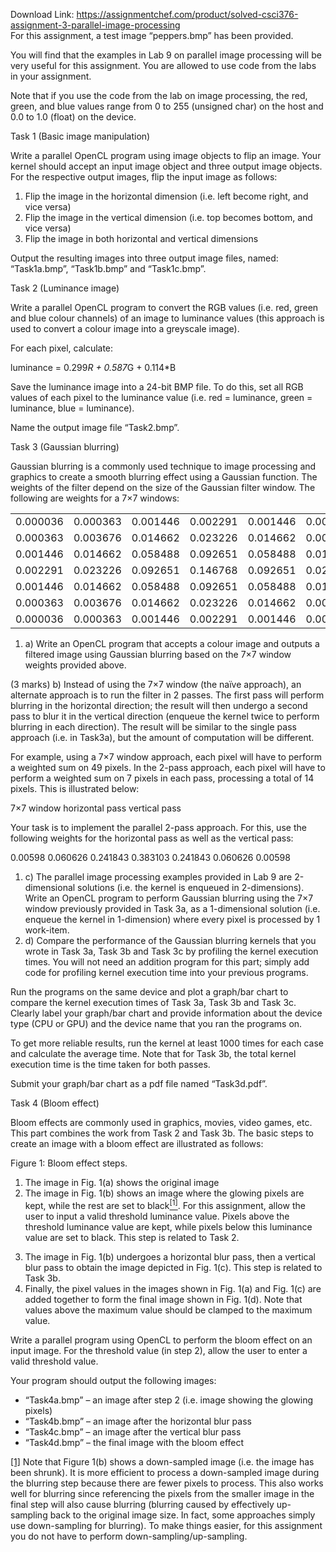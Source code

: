 Download Link: https://assignmentchef.com/product/solved-csci376-assignment-3-parallel-image-processing
<br>
For this assignment, a test image “peppers.bmp” has been provided.

You will find that the examples in Lab 9 on parallel image processing will be very useful for this assignment. You are allowed to use code from the labs in your assignment.

Note that if you use the code from the lab on image processing, the red, green, and blue values range from 0 to 255 (unsigned char) on the host and 0.0 to 1.0 (float) on the device.




Task 1 (Basic image manipulation)

Write a parallel OpenCL program using image objects to flip an image. Your kernel should accept an input image object and three output image objects. For the respective output images, flip the input image as follows:

<ol>

 <li>Flip the image in the horizontal dimension (i.e. left become right, and vice versa)</li>

 <li>Flip the image in the vertical dimension (i.e. top becomes bottom, and vice versa)</li>

 <li>Flip the image in both horizontal and vertical dimensions</li>

</ol>

Output the resulting images into three output image files, named: “Task1a.bmp”, “Task1b.bmp” and “Task1c.bmp”.

Task 2 (Luminance image)

Write a parallel OpenCL program to convert the RGB values (i.e. red, green and blue colour channels) of an image to luminance values (this approach is used to convert a colour image into a greyscale image).

For each pixel, calculate:

luminance = 0.299*R + 0.587*G + 0.114*B

Save the luminance image into a 24-bit BMP file. To do this, set all RGB values of each pixel to the luminance value (i.e. red = luminance, green = luminance, blue = luminance).

Name the output image file “Task2.bmp”.




Task 3 (Gaussian blurring)

Gaussian blurring is a commonly used technique to image processing and graphics to create a smooth blurring effect using a Gaussian function. The weights of the filter depend on the size of the Gaussian filter window. The following are weights for a 7×7 windows:




<table width="640">

 <tbody>

  <tr>

   <td width="96">0.000036</td>

   <td width="96">0.000363</td>

   <td width="96">0.001446</td>

   <td width="96">0.002291</td>

   <td width="96">0.001446</td>

   <td width="96">0.000363</td>

   <td width="64">0.000036</td>

  </tr>

  <tr>

   <td width="96">0.000363</td>

   <td width="96">0.003676</td>

   <td width="96">0.014662</td>

   <td width="96">0.023226</td>

   <td width="96">0.014662</td>

   <td width="96">0.003676</td>

   <td width="64">0.000363</td>

  </tr>

  <tr>

   <td width="96">0.001446</td>

   <td width="96">0.014662</td>

   <td width="96">0.058488</td>

   <td width="96">0.092651</td>

   <td width="96">0.058488</td>

   <td width="96">0.014662</td>

   <td width="64">0.001446</td>

  </tr>

  <tr>

   <td width="96">0.002291</td>

   <td width="96">0.023226</td>

   <td width="96">0.092651</td>

   <td width="96">0.146768</td>

   <td width="96">0.092651</td>

   <td width="96">0.023226</td>

   <td width="64">0.002291</td>

  </tr>

  <tr>

   <td width="96">0.001446</td>

   <td width="96">0.014662</td>

   <td width="96">0.058488</td>

   <td width="96">0.092651</td>

   <td width="96">0.058488</td>

   <td width="96">0.014662</td>

   <td width="64">0.001446</td>

  </tr>

  <tr>

   <td width="96">0.000363</td>

   <td width="96">0.003676</td>

   <td width="96">0.014662</td>

   <td width="96">0.023226</td>

   <td width="96">0.014662</td>

   <td width="96">0.003676</td>

   <td width="64">0.000363</td>

  </tr>

  <tr>

   <td width="96">0.000036</td>

   <td width="96">0.000363</td>

   <td width="96">0.001446</td>

   <td width="96">0.002291</td>

   <td width="96">0.001446</td>

   <td width="96">0.000363</td>

   <td width="64">0.000036</td>

  </tr>

 </tbody>

</table>




<ol>

 <li>a) Write an OpenCL program that accepts a colour image and outputs a filtered image using Gaussian blurring based on the 7×7 window weights provided above.</li>

</ol>

(3 marks) b) Instead of using the 7×7 window (the naïve approach), an alternate approach is to run the filter in 2 passes. The first pass will perform blurring in the horizontal direction; the result will then undergo a second pass to blur it in the vertical direction (enqueue the kernel twice to perform blurring in each direction). The result will be similar to the single pass approach (i.e. in Task3a), but the amount of computation will be different.

For example, using a 7×7 window approach, each pixel will have to perform a weighted sum on 49 pixels. In the 2-pass approach, each pixel will have to perform a weighted sum on 7 pixels in each pass, processing a total of 14 pixels. This is illustrated below:

7×7 window                            horizontal pass            vertical pass




Your task is to implement the parallel 2-pass approach. For this, use the following weights for the horizontal pass as well as the vertical pass:

0.00598             0.060626         0.241843         0.383103         0.241843         0.060626                            0.00598




<ol>

 <li> c) The parallel image processing examples provided in Lab 9 are 2-dimensional solutions (i.e. the kernel is enqueued in 2-dimensions). Write an OpenCL program to perform Gaussian blurring using the 7×7 window previously provided in Task 3a, as a 1-dimensional solution (i.e. enqueue the kernel in 1-dimension) where every pixel is processed by 1 work-item.</li>

 <li>d) Compare the performance of the Gaussian blurring kernels that you wrote in Task 3a, Task 3b and Task 3c by profiling the kernel execution times. You will not need an addition program for this part; simply add code for profiling kernel execution time into your previous programs.</li>

</ol>

Run the programs on the same device and plot a graph/bar chart to compare the kernel execution times of Task 3a, Task 3b and Task 3c. Clearly label your graph/bar chart and provide information about the device type (CPU or GPU) and the device name that you ran the programs on.

To get more reliable results, run the kernel at least 1000 times for each case and calculate the average time. Note that for Task 3b, the total kernel execution time is the time taken for both passes.

Submit your graph/bar chart as a pdf file named “Task3d.pdf”.

Task 4 (Bloom effect)

Bloom effects are commonly used in graphics, movies, video games, etc. This part combines the work from Task 2 and Task 3b. The basic steps to create an image with a bloom effect are illustrated as follows:




Figure 1: Bloom effect steps.

<ol>

 <li>The image in Fig. 1(a) shows the original image</li>

 <li>The image in Fig. 1(b) shows an image where the glowing pixels are kept, while the rest are set to black<a href="#_ftn1" name="_ftnref1"><sup>[1]</sup></a>. For this assignment, allow the user to input a valid threshold luminance value. Pixels above the threshold luminance value are kept, while pixels below this luminance value are set to black. This step is related to Task 2.</li>

</ol>




<ol start="3">

 <li>The image in Fig. 1(b) undergoes a horizontal blur pass, then a vertical blur pass to obtain the image depicted in Fig. 1(c). This step is related to Task 3b.</li>

 <li>Finally, the pixel values in the images shown in Fig. 1(a) and Fig. 1(c) are added together to form the final image shown in Fig. 1(d). Note that values above the maximum value should be clamped to the maximum value.</li>

</ol>

Write a parallel program using OpenCL to perform the bloom effect on an input image. For the threshold value (in step 2), allow the user to enter a valid threshold value.

Your program should output the following images:

<ul>

 <li>“Task4a.bmp” – an image after step 2 (i.e. image showing the glowing pixels)</li>

 <li>“Task4b.bmp” – an image after the horizontal blur pass</li>

 <li>“Task4c.bmp” – an image after the vertical blur pass</li>

 <li>“Task4d.bmp” – the final image with the bloom effect</li>

</ul>

<a href="#_ftnref1" name="_ftn1">[1]</a> Note that Figure 1(b) shows a down-sampled image (i.e. the image has been shrunk). It is more efficient to process a down-sampled image during the blurring step because there are fewer pixels to process. This also works well for blurring since referencing the pixels from the smaller image in the final step will also cause blurring (blurring caused by effectively up-sampling back to the original image size. In fact, some approaches simply use down-sampling for blurring). To make things easier, for this assignment you do not have to perform down-sampling/up-sampling.